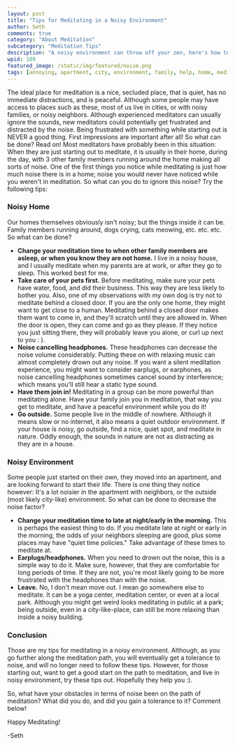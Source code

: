 ```yaml
---
layout: post
title: "Tips for Meditating in a Noisy Environment"
author: Seth
comments: true
category: "About Meditation"
subcategory: "Meditation Tips"
description: "A noisy environment can throw off your zen, here's how to get it back."
wpid: 109
featured_image: /static/img/featured/noise.png
tags: [annoying, apartment, city, environment, family, help, home, meditation, noise, noisy, outside, park, pets, sound, tips]
---
```


The ideal place for meditation is a nice, secluded place, that is quiet, has no immediate distractions, and is peaceful. Although some people may have access to places such as these, most of us live in cities, or with noisy families, or noisy neighbors. Although experienced meditators can usually ignore the sounds, new meditators could potentially get frustrated and distracted by the noise. Being frustrated with something while starting out is NEVER a good thing. First impressions are important after all! So what can be done? Read on! Most meditators have probably been in this situation: When they are just starting out to meditate, it is usually in their home, during the day, with 3 other family members running around the home making all sorts of noise. One of the first things you notice while meditating is just how much noise there is in a home; noise you would never have noticed while you weren't in meditation. So what can you do to ignore this noise? Try the following tips:

<!--more-->

### Noisy Home

Our homes themselves obviously isn't noisy; but the things inside it can be. Family members running around, dogs crying, cats meowing, etc. etc. etc. So what can be done?

* **Change your meditation time to when other family members are asleep, or when you know they are not home.** I live in a noisy house, and I usually meditate when my parents are at work, or after they go to sleep. This worked best for me.
* **Take care of your pets first.** Before meditating, make sure your pets have water, food, and did their business. This way they are less likely to bother you. Also, one of my observations with my own dog is try not to meditate behind a closed door. If you are the only one home, they might want to get close to a human. Meditating behind a closed door makes them want to come in, and they'll scratch until they are allowed in. When the door is open, they can come and go as they please. If they notice you just sitting there, they will probably leave you alone, or curl up next to you : ).
* **Noise cancelling headphones.** These headphones can decrease the noise volume considerably. Putting these on with relaxing music can almost completely drown out any noise. If you want a silent meditation experience, you might want to consider earplugs, or earphones, as noise cancelling headphones sometimes cancel sound by interference; which means you'll still hear a static type sound.
* **Have them join in!** Meditating in a group can be more powerful than meditating alone. Have your family join you in meditation, that way you get to meditate, and have a peaceful environment while you do it!
* **Go outside.** Some people live in the middle of nowhere. Although it means slow or no internet, it also means a quiet outdoor environment. If your house is noisy, go outside, find a nice, quiet spot, and meditate in nature. Oddly enough, the sounds in nature are not as distracting as they are in a house.

### Noisy Environment

Some people just started on their own, they moved into an apartment, and are looking forward to start their life. There is one thing they notice however: It's a lot noisier in the apartment with neighbors, or the outside (most likely city-like) environment. So what can be done to decrease the noise factor?

* **Change your meditation time to late at night/early in the morning.** This is perhaps the easiest thing to do. If you meditate late at night or early in the morning, the odds of your neighbors sleeping are good, plus some places may have "quiet time policies." Take advantage of these times to meditate at.
* **Earplugs/headphones.** When you need to drown out the noise, this is a simple way to do it. Make sure, however, that they are comfortable for long periods of time. If they are not, you're most likely going to be more frustrated with the headphones than with the noise.
* **Leave.** No, I don't mean move out. I mean go somewhere else to meditate. It can be a yoga center, meditation center, or even at a local park. Although you might get weird looks meditating in public at a park; being outside, even in a city-like-place, can still be more relaxing than inside a noisy building.

### Conclusion

Those are my tips for meditating in a noisy environment. Although, as you go further along the meditation path, you will eventually get a tolerance to noise, and will no longer need to follow these tips. However, for those starting out, want to get a good start on the path to meditation, and live in noisy environment, try these tips out. Hopefully they help you :).

So, what have your obstacles in terms of noise been on the path of meditation? What did you do, and did you gain a tolerance to it? Comment below!

Happy Meditating!

-Seth
